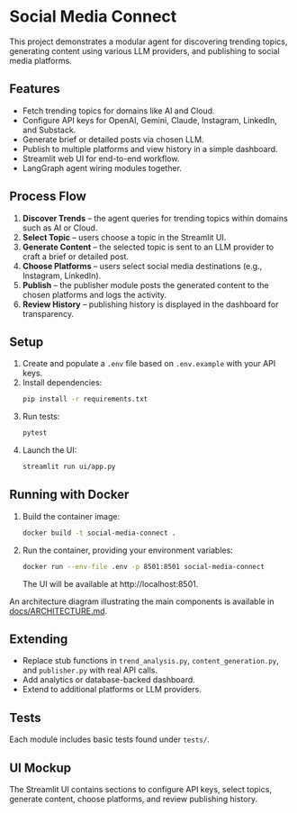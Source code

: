 # Social Media Connect

This project demonstrates a modular agent for discovering trending topics, generating content using various LLM providers, and publishing to social media platforms.

## Features
- Fetch trending topics for domains like AI and Cloud.
- Configure API keys for OpenAI, Gemini, Claude, Instagram, LinkedIn, and Substack.
- Generate brief or detailed posts via chosen LLM.
- Publish to multiple platforms and view history in a simple dashboard.
- Streamlit web UI for end-to-end workflow.
- LangGraph agent wiring modules together.

## Process Flow
1. **Discover Trends** – the agent queries for trending topics within domains such as AI or Cloud.
2. **Select Topic** – users choose a topic in the Streamlit UI.
3. **Generate Content** – the selected topic is sent to an LLM provider to craft a brief or detailed post.
4. **Choose Platforms** – users select social media destinations (e.g., Instagram, LinkedIn).
5. **Publish** – the publisher module posts the generated content to the chosen platforms and logs the activity.
6. **Review History** – publishing history is displayed in the dashboard for transparency.

## Setup
1. Create and populate a `.env` file based on `.env.example` with your API keys.
2. Install dependencies:
   ```bash
   pip install -r requirements.txt
   ```
3. Run tests:
   ```bash
   pytest
   ```
4. Launch the UI:
   ```bash
   streamlit run ui/app.py
   ```

## Running with Docker
1. Build the container image:
   ```bash
   docker build -t social-media-connect .
   ```
2. Run the container, providing your environment variables:
   ```bash
   docker run --env-file .env -p 8501:8501 social-media-connect
   ```
   The UI will be available at http://localhost:8501.

An architecture diagram illustrating the main components is available in [docs/ARCHITECTURE.md](docs/ARCHITECTURE.md).

## Extending
- Replace stub functions in `trend_analysis.py`, `content_generation.py`, and `publisher.py` with real API calls.
- Add analytics or database-backed dashboard.
- Extend to additional platforms or LLM providers.

## Tests
Each module includes basic tests found under `tests/`.

## UI Mockup
The Streamlit UI contains sections to configure API keys, select topics, generate content, choose platforms, and review publishing history.
